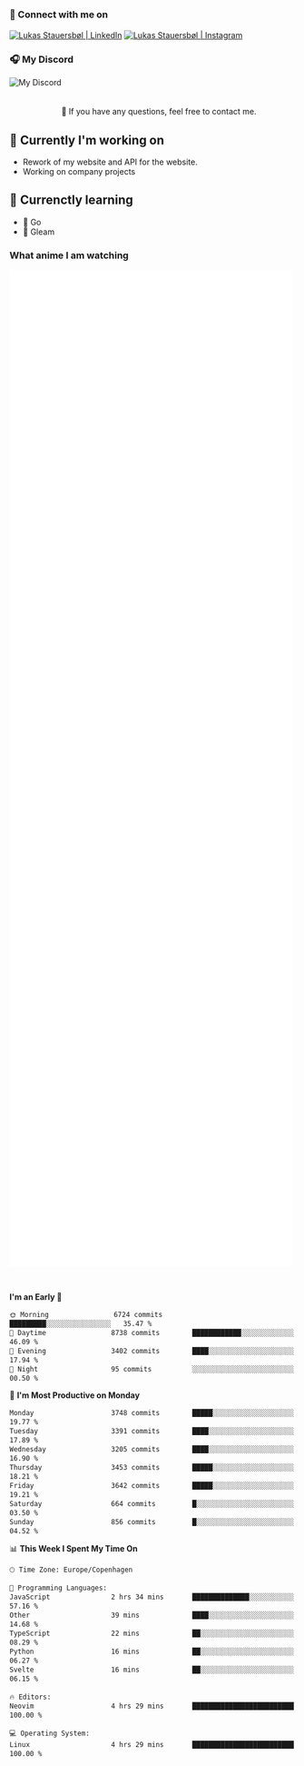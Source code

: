 ### 🔗 Connect with me on
<a href="https://www.instagram.com/lukas_stauersbol" target="_blank"><img align="center" src="https://raw.githubusercontent.com/stauersbol/stauersbol/main/images/instagram.svg" alt="Lukas Stauersbøl | LinkedIn" width="30px"/></a>
<a href="https://www.linkedin.com/in/lukas-stauersbol/" target="_blank"><img align="center" src="https://raw.githubusercontent.com/stauersbol/stauersbol/main/images/linkedin.svg" alt="Lukas Stauersbøl | Instagram" width="30px"/></a>

<p align="center">
 <h3>🎧 My Discord</h3>
 <img align="left" height="55px" src="https://discord.c99.nl/widget/theme-2/147806323323568128.png" alt="My Discord" />
</p>

<br/>
<br/>
<br/>
💬 If you have any questions, feel free to contact me.

## 🔭 Currently I'm working on
- Rework of my website and API for the website.
- Working on company projects
 
## 🌱 Currenctly learning
- 💙 Go
- 💜 Gleam

### What anime I am watching
<a href="https://anilist.co/user/slashiy/" align="center"><img align="center" width="500px" src="metrics.plugin.personal.anilist.svg" /></a>

<br/>

<!--START_SECTION:waka-->
**I'm an Early 🐤** 

```text
🌞 Morning                6724 commits        █████████░░░░░░░░░░░░░░░░   35.47 % 
🌆 Daytime                8738 commits        ████████████░░░░░░░░░░░░░   46.09 % 
🌃 Evening                3402 commits        ████░░░░░░░░░░░░░░░░░░░░░   17.94 % 
🌙 Night                  95 commits          ░░░░░░░░░░░░░░░░░░░░░░░░░   00.50 % 
```
📅 **I'm Most Productive on Monday** 

```text
Monday                   3748 commits        █████░░░░░░░░░░░░░░░░░░░░   19.77 % 
Tuesday                  3391 commits        ████░░░░░░░░░░░░░░░░░░░░░   17.89 % 
Wednesday                3205 commits        ████░░░░░░░░░░░░░░░░░░░░░   16.90 % 
Thursday                 3453 commits        █████░░░░░░░░░░░░░░░░░░░░   18.21 % 
Friday                   3642 commits        █████░░░░░░░░░░░░░░░░░░░░   19.21 % 
Saturday                 664 commits         █░░░░░░░░░░░░░░░░░░░░░░░░   03.50 % 
Sunday                   856 commits         █░░░░░░░░░░░░░░░░░░░░░░░░   04.52 % 
```


📊 **This Week I Spent My Time On** 

```text
🕑︎ Time Zone: Europe/Copenhagen

💬 Programming Languages: 
JavaScript               2 hrs 34 mins       ██████████████░░░░░░░░░░░   57.16 % 
Other                    39 mins             ████░░░░░░░░░░░░░░░░░░░░░   14.68 % 
TypeScript               22 mins             ██░░░░░░░░░░░░░░░░░░░░░░░   08.29 % 
Python                   16 mins             ██░░░░░░░░░░░░░░░░░░░░░░░   06.27 % 
Svelte                   16 mins             ██░░░░░░░░░░░░░░░░░░░░░░░   06.15 % 

🔥 Editors: 
Neovim                   4 hrs 29 mins       █████████████████████████   100.00 % 

💻 Operating System: 
Linux                    4 hrs 29 mins       █████████████████████████   100.00 % 
```


<!--END_SECTION:waka-->
